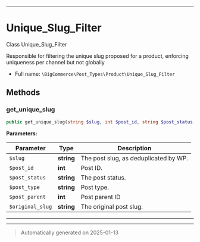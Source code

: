 ***

# Unique_Slug_Filter

Class Unique_Slug_Filter

Responsible for filtering the unique slug proposed
for a product, enforcing uniqueness per channel
but not globally

* Full name: `\BigCommerce\Post_Types\Product\Unique_Slug_Filter`




## Methods


### get_unique_slug



```php
public get_unique_slug(string $slug, int $post_id, string $post_status, string $post_type, int $post_parent, string $original_slug): string
```








**Parameters:**

| Parameter | Type | Description |
|-----------|------|-------------|
| `$slug` | **string** | The post slug, as deduplicated by WP. |
| `$post_id` | **int** | Post ID. |
| `$post_status` | **string** | The post status. |
| `$post_type` | **string** | Post type. |
| `$post_parent` | **int** | Post parent ID |
| `$original_slug` | **string** | The original post slug. |





***


***
> Automatically generated on 2025-01-13
